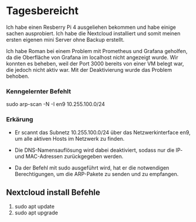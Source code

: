 # Tagesbereicht 

Ich habe einen Resberry Pi 4 ausgeliehen bekommen und habe einige sachen ausprobiert.
Ich habe die Nextcloud installiert und somit meinen ersten eigenen mini Server ohne Backup erstellt.

Ich habe Roman bei einem Problem mit Prometheus und Grafana geholfen, da die Oberfläche von Grafana im localhost nicht angezeigt wurde. Wir konnten es beheben, weil der Port 3000 bereits von einer VM belegt war, die jedoch nicht aktiv war. Mit der Deaktivierung wurde das Problem behoben.
### Kenngelernter Befehlt
sudo arp-scan -N -I en9 10.255.100.0/24
### Erkärung
- Er scannt das Subnetz 10.255.100.0/24 über das Netzwerkinterface en9, um alle aktiven Hosts im Netzwerk zu finden.

- Die DNS-Namensauflösung wird dabei deaktiviert, sodass nur die IP- und MAC-Adressen zurückgegeben werden.

- Da der Befehl mit sudo ausgeführt wird, hat er die notwendigen Berechtigungen, um die ARP-Pakete zu senden und zu empfangen.

## Nextcloud install Befehle
1. sudo apt update
2. sudo apt upgrade

